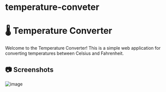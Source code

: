 # temperature-conveter
# 🌡️ Temperature Converter

Welcome to the Temperature Converter! This is a simple web application for converting temperatures between Celsius and Fahrenheit.

## 📷 Screenshots
![image](https://github.com/samiksha1503/temperature-conveter/assets/131444629/7ae1cbb2-b0fe-4003-9fc9-dce33c6923b4)
